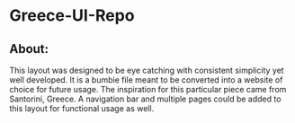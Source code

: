 # Greece-UI-Repo

## About:
This layout was designed to be eye catching with consistent simplicity yet well developed. It is a bumbie file meant to be converted into a website of choice for future usage. The inspiration for this particular piece came from Santorini, Greece. A navigation bar and multiple pages could be added to this layout for functional usage as well.
